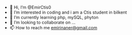 - 👋 Hi, I’m @EmirCtis0
- 👀 I’m interested in coding and i am a Ctis student in bilkent 
- 🌱 I’m currently learning php, mySQL, phyton
- 💞️ I’m looking to collaborate on ...
- 📫 How to reach me emirinaner@gmail.com

<!---
EmirCtis0/EmirCtis0 is a ✨ special ✨ repository because its `README.md` (this file) appears on your GitHub profile.
You can click the Preview link to take a look at your changes.
--->
